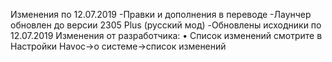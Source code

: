 



Изменения по 12.07.2019
-Правки и дополнения в переводе
-Лаунчер обновлен до версии 2305 Plus (русский мод)
-Обновлены исходники по 12.07.2019
Изменения от разработчика:
• Список изменений смотрите в Настройки Havoc→о системе→список изменений
